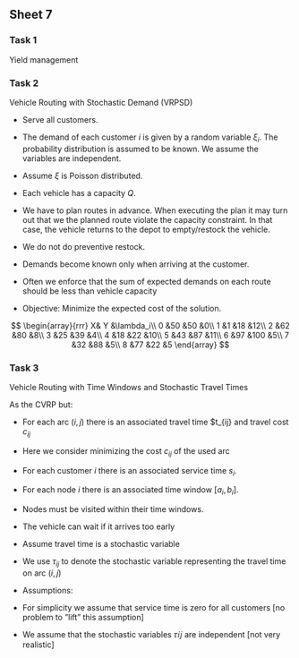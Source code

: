 
## Sheet 7

### Task 1

Yield management

### Task 2

Vehicle Routing with Stochastic Demand (VRPSD)

- Serve all customers.

- The demand of each customer $i$ is given by a
random variable $\xi_i$. The probability distribution
is assumed to be known. We
assume the variables are independent.

- Assume $\xi$ is Poisson distributed.

- Each vehicle has a capacity $Q$.

- We have to plan routes in advance. When
executing the plan it may turn out that we the
planned route violate the capacity constraint.
In that case, the vehicle returns to the depot
to empty/restock the vehicle. 

- We do not do preventive restock.

- Demands become known only when arriving at the customer.

- Often we enforce that the sum of expected
demands on each route should be less than
vehicle capacity

- Objective: Minimize the expected cost of
the solution.

$$
\begin{array}{rrr}
X& Y &\lambda_i\\
0 &50 &50 &0\\
1 &1 &18 &12\\
2 &62 &80 &8\\
3 &25 &39 &4\\
4 &18 &22 &10\\
5 &43 &87 &11\\
6 &97 &100 &5\\
7 &32 &88 &5\\
8 &77 &22 &5
\end{array}
$$

### Task 3

Vehicle Routing with Time Windows and Stochastic Travel Times 


As the CVRP but:

- For each arc $(i,j)$ there is an associated
travel time $t_{ij} and travel cost $c_{ij}$

- Here we consider minimizing the cost
$c_{ij}$ of the used arc

- For each customer $i$ there is an
associated service time $s_i$.

- For each node $i$ there is an associated
time window $[a_i,b_i]$.

- Nodes must be visited within their time
windows.

- The vehicle can wait if it arrives too
early

- Assume travel time is a stochastic variable

- We use $\tau_{ij}$ to denote the stochastic variable representing
the travel time on arc $(i,j)$

- Assumptions:

- For simplicity we assume that service time is zero for all
customers [no problem to ”lift” this assumption]

- We assume that the stochastic variables 𝜏𝑖𝑗 are
independent [not very realistic]